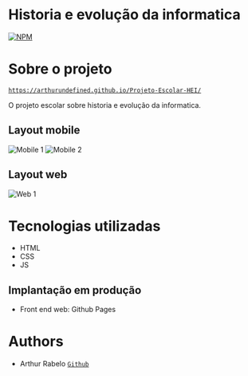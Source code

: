 # Historia e evolução da informatica
[![NPM](https://img.shields.io/npm/l/react)](https://github.com/ArthurUndefined/Projeto-Escolar-HEI/blob/master/licence) 

# Sobre o projeto

<code>https://arthurundefined.github.io/Projeto-Escolar-HEI/</code>

 O projeto escolar sobre historia e evolução da informatica.

## Layout mobile
![Mobile 1](https://github.com/ArthurUndefined/Projeto-Escolar-HEI/blob/master/public/readme/mobile1.PNG) ![Mobile 2](https://github.com/ArthurUndefined/Projeto-Escolar-HEI/blob/master/public/readme/mobile2.PNG)

## Layout web
![Web 1](https://github.com/ArthurUndefined/Projeto-Escolar-HEI/blob/master/public/readme/desktop.PNG)

# Tecnologias utilizadas
- HTML
- CSS
- JS

## Implantação em produção
- Front end web: Github Pages

# Authors
- Arthur Rabelo <code><a href="https://github.com/ArthurUndefined">Github</a></code>
